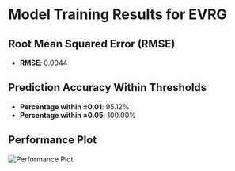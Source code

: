 # Model Training Results for EVRG

## Root Mean Squared Error (RMSE)
- **RMSE**: 0.0044

## Prediction Accuracy Within Thresholds
- **Percentage within ±0.01**: 95.12%
- **Percentage within ±0.05**: 100.00%

## Performance Plot
![Performance Plot](../imgs/EVRG.png)
